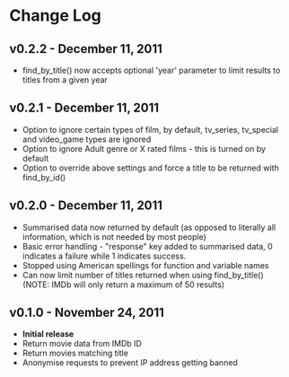 # Change Log

## v0.2.2 - December 11, 2011
* find_by_title() now accepts optional 'year' parameter to limit results to titles from a given year

## v0.2.1 - December 11, 2011
* Option to ignore certain types of film, by default, tv_series, tv_special and video_game types are ignored
* Option to ignore Adult genre or X rated films - this is turned on by default
* Option to override above settings and force a title to be returned with find_by_id()

## v0.2.0 - December 11, 2011
* Summarised data now returned by default (as opposed to literally all information, which is not needed by most people)
* Basic error handling - "response" key added to summarised data, 0 indicates a failure while 1 indicates success.
* Stopped using American spellings for function and variable names
* Can now limit number of titles returned when using find_by_title() (NOTE: IMDb will only return a maximum of 50 results)

## v0.1.0 - November 24, 2011
* **Initial release**
* Return movie data from IMDb ID
* Return movies matching title
* Anonymise requests to prevent IP address getting banned
